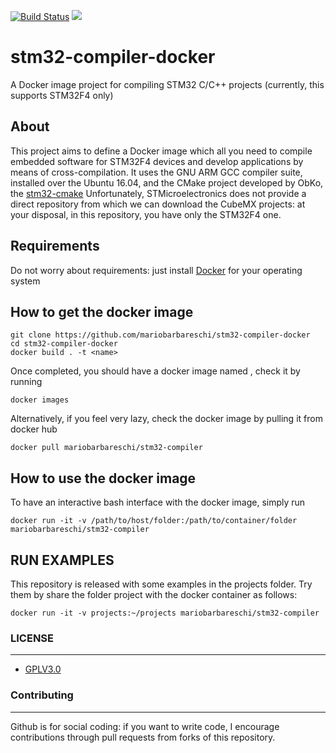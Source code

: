 [![Build Status](https://travis-ci.org/mariobarbareschi/stm32-compiler-docker.svg?branch=master)](https://travis-ci.org/mariobarbareschi/stm32-compiler-docker) [![](https://images.microbadger.com/badges/image/mariobarbareschi/stm32-compiler.svg)](https://microbadger.com/images/mariobarbareschi/stm32-compiler "Get your own image badge on microbadger.com")
# stm32-compiler-docker
A Docker image project for compiling STM32 C/C++ projects (currently, this supports STM32F4 only)

## About ##
This project aims to define a Docker image which all you need to compile embedded software for STM32F4 devices and develop applications by means of cross-compilation.
It uses the GNU ARM GCC compiler suite, installed over the Ubuntu 16.04, and the CMake project developed by ObKo, the [stm32-cmake](https://github.com/ObKo/stm32-cmake)
Unfortunately, STMicroelectronics does not provide a direct repository from which we can download the CubeMX projects: at your disposal, in this repository, you have only the STM32F4 one.

## Requirements ##
Do not worry about requirements: just install [Docker](https://www.docker.com) for your operating system

## How to get the docker image ##

    git clone https://github.com/mariobarbareschi/stm32-compiler-docker
    cd stm32-compiler-docker
    docker build . -t <name>

Once completed, you should have a docker image named <name>, check it by running

    docker images

Alternatively, if you feel very lazy, check the docker image by pulling it from docker hub

    docker pull mariobarbareschi/stm32-compiler

## How to use the docker image ##
To have an interactive bash interface with the docker image, simply run

    docker run -it -v /path/to/host/folder:/path/to/container/folder mariobarbareschi/stm32-compiler

## RUN EXAMPLES ##
This repository is released with some examples in the projects folder.
Try them by share the folder project with the docker container as follows:

    docker run -it -v projects:~/projects mariobarbareschi/stm32-compiler

### LICENSE ###
--------

* [GPLV3.0](https://www.gnu.org/licenses/licenses.html)

### Contributing ###
----------

Github is for social coding: if you want to write code, I encourage contributions through pull requests from forks of this repository.
